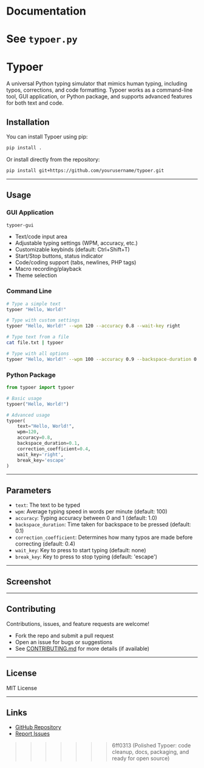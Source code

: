 

# Documentation

See `typoer.py`
=======
# Typoer

A universal Python typing simulator that mimics human typing, including typos, corrections, and code formatting. Typoer works as a command-line tool, GUI application, or Python package, and supports advanced features for both text and code.


## Installation

You can install Typoer using pip:

```bash
pip install .
```

Or install directly from the repository:

```bash
pip install git+https://github.com/yourusername/typoer.git
```

---

## Usage

### GUI Application

```bash
typoer-gui
```

- Text/code input area
- Adjustable typing settings (WPM, accuracy, etc.)
- Customizable keybinds (default: Ctrl+Shift+T)
- Start/Stop buttons, status indicator
- Code/coding support (tabs, newlines, PHP tags)
- Macro recording/playback
- Theme selection

### Command Line

```bash
# Type a simple text
typoer "Hello, World!"

# Type with custom settings
typoer "Hello, World!" --wpm 120 --accuracy 0.8 --wait-key right

# Type text from a file
cat file.txt | typoer

# Type with all options
typoer "Hello, World!" --wpm 100 --accuracy 0.9 --backspace-duration 0.1 --correction-coefficient 0.4 --wait-key right --break-key escape
```

### Python Package

```python
from typoer import typoer

# Basic usage
typoer("Hello, World!")

# Advanced usage
typoer(
    text="Hello, World!",
    wpm=120,
    accuracy=0.8,
    backspace_duration=0.1,
    correction_coefficient=0.4,
    wait_key='right',
    break_key='escape'
)
```

---

## Parameters
- `text`: The text to be typed
- `wpm`: Average typing speed in words per minute (default: 100)
- `accuracy`: Typing accuracy between 0 and 1 (default: 1.0)
- `backspace_duration`: Time taken for backspace to be pressed (default: 0.1)
- `correction_coefficient`: Determines how many typos are made before correcting (default: 0.4)
- `wait_key`: Key to press to start typing (default: none)
- `break_key`: Key to press to stop typing (default: 'escape')

---

## Screenshot

<!-- Add a screenshot or GIF of the GUI here -->

---

## Contributing

Contributions, issues, and feature requests are welcome!
- Fork the repo and submit a pull request
- Open an issue for bugs or suggestions
- See [CONTRIBUTING.md](CONTRIBUTING.md) for more details (if available)

---

## License

MIT License

---

## Links
- [GitHub Repository](https://github.com/yourusername/typoer)
- [Report Issues](https://github.com/yourusername/typoer/issues)
>>>>>>> 6ff0313 (Polished Typoer: code cleanup, docs, packaging, and ready for open source)

